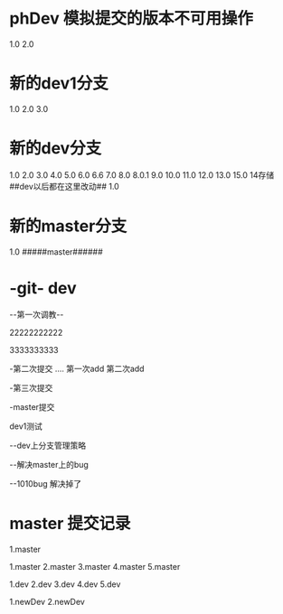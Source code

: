 # phDev 模拟提交的版本不可用操作
1.0
2.0

# 新的dev1分支
1.0
2.0
3.0
# 新的dev分支
1.0
2.0
3.0
4.0
5.0
6.0  6.6
7.0
8.0
8.0.1
9.0
10.0
11.0
12.0
13.0
15.0
14存储
##dev以后都在这里改动##
1.0


# 新的master分支
1.0
#####master######


# -git- dev

--第一次调教--


22222222222


3333333333

-第二次提交
.... 第一次add  第二次add

-第三次提交




-master提交

dev1测试


--dev上分支管理策略


--解决master上的bug


--1010bug 解决掉了



# master 提交记录
1.master





1.master
2.master
3.master
4.master
5.master

1.dev
2.dev
3.dev
4.dev
5.dev

1.newDev
2.newDev
